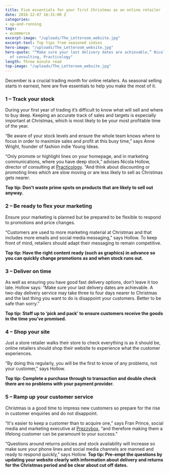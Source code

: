 ```yaml
---
title: Five essentials for your first Christmas as an online retailer
date: 2016-12-07 16:31:00 Z
categories:
- up-and-running
tags:
- ecommerce
excerpt-image: "/uploads/The_Letteroom_website.jpg"
excerpt-text: Top tips from seasoned indies
hero-image: "/uploads/The_Letteroom_website.jpg"
hero-quote: "“Make sure your last delivery dates are achievable,” Nicola Hollow, director
  of consulting, Practicology"
length: Three minute read
top-image: "/uploads/The_Letteroom_website.jpg"
---
```


December is a crucial trading month for online retailers. As seasonal selling starts in earnest, here are five essentials to help you make the most of it.

### 1 – Track your stock

During your first year of trading it’s difficult to know what will sell and where to buy deep. Keeping an accurate track of sales and targets is especially important at Christmas, which is most likely to be your most profitable time of the year.

“Be aware of your stock levels and ensure the whole team knows where to focus in order to maximize sales and profit at this busy time,” says Anne Wright, founder of fashion indie Young Ideas.

“Only promote or highlight lines on your homepage, and in marketing communications, where you have deep stock,” advises Nicola Hollow, director of consulting at [Practicology](https://www.practicology.com/). “And think about discounting or promoting lines which are slow moving or are less likely to sell as Christmas gets nearer.

**Top tip: Don’t waste prime spots on products that are likely to sell out anyway.**


### 2 – Be ready to flex your marketing

Ensure your marketing is planned but be prepared to be flexible to respond to promotions and price changes.

“Customers are used to more marketing material at Christmas and that includes more emails and social media messaging,” says Hollow. To keep front of mind, retailers should adapt their messaging to remain competitive.

**Top tip: Have the right content ready (such as graphics) in advance so you can quickly change promotions as and when stock runs out.**


### 3 – Deliver on time

As well as ensuring you have good fast delivery options, don’t leave it too late. Hollow says: “Make sure your last delivery dates are achievable. A two-day delivery service may take three to four days nearer to Christmas and the last thing you want to do is disappoint your customers. Better to be safe than sorry.”

**Top tip: Staff up to ‘pick and pack’ to ensure customers receive the goods in the time you’ve promised.**


### 4 – Shop your site

Just a store retailer walks their store to check everything is as it should be, online retailers should shop their website to experience what the customer experiences.

“By doing this regularly, you will be the first to know of any problems, not your customer,” says Hollow.

**Top tip: Complete a purchase through to transaction and double check there are no problems with your payment provider.**


### 5 – Ramp up your customer service

Christmas is a good time to impress new customers so prepare for the rise in customer enquiries and do not disappoint.

“It's easier to keep a customer than to acquire one,” says Fran Prince, social media and marketing executive at [Prezzybox](http://www.prezzybox.com/), “and therefore making them a lifelong customer can be paramount to your success.”

“Questions around returns policies and stock availability will increase so make sure your phone lines and social media channels are manned and ready to respond quickly,” says Hollow.
**Top tip: Pre-empt the questions by updating your website clearly with information about delivery and returns for the Christmas period and be clear about cut off dates.**
